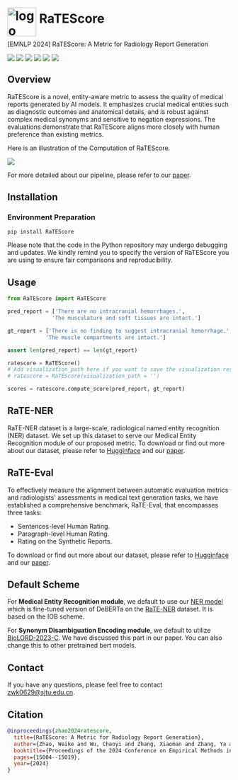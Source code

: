<h1><img src="figure/logo.png" alt="logo" style="height:65px; vertical-align: middle;margin-bottom: -10px;"> RaTEScore</h1>


[EMNLP 2024] RaTEScore: A Metric for Radiology Report Generation

<div style='display:flex; gap: 0.25rem; '>
<a href='https://angelakeke.github.io/RaTEScore/'><img src='https://img.shields.io/badge/website-URL-blueviolet'></a>
<a href='https://huggingface.co/Angelakeke/RaTE-NER'><img src='https://img.shields.io/badge/RaTENER-Model&Demo-blue'></a>
<a href='https://huggingface.co/datasets/Angelakeke/RaTE-NER'><img src='https://img.shields.io/badge/RaTENER-Dataset-blue'></a>
<a href='https://huggingface.co/datasets/Angelakeke/RaTE-Eval'><img src='https://img.shields.io/badge/RaTEEval-Benchmark-green'></a> 
<a href='https://aclanthology.org/2024.emnlp-main.836.pdf'><img src='https://img.shields.io/badge/Paper-PDF-red'></a>
<a href='https://pepy.tech/project/RaTEScore'><img src='https://static.pepy.tech/badge/RaTEScore'></a>
</div>

## Overview

RaTEScore is a novel, entity-aware metric to assess the quality of medical reports generated by AI models. It emphasizes crucial medical entities such as diagnostic outcomes and anatomical details, and is robust against complex medical synonyms and sensitive to negation expressions. The evaluations demonstrate that RaTEScore aligns more closely with human preference than existing metrics.

Here is an illustration of the Computation of RaTEScore. 

![](./figure/model.png)

For more detailed about our pipeline, please refer to our [paper](https://aclanthology.org/2024.emnlp-main.836.pdf).

## Installation

### Environment Preparation
```
pip install RaTEScore
```

Please note that the code in the Python repository may undergo debugging and updates. We kindly remind you to specify the version of RaTEScore you are using to ensure fair comparisons and reproducibility.

## Usage

```python
from RaTEScore import RaTEScore

pred_report = ['There are no intracranial hemorrhages.',
              'The musculature and soft tissues are intact.']

gt_report = ['There is no finding to suggest intracranial hemorrhage.',
            'The muscle compartments are intact.']

assert len(pred_report) == len(gt_report)

ratescore = RaTEScore()
# Add visualization_path here if you want to save the visualization result
# ratescore = RaTEScore(visualization_path = '')

scores = ratescore.compute_score(pred_report, gt_report)
```

## RaTE-NER

 RaTE-NER dataset is a large-scale, radiological named entity recognition (NER) dataset. We set up this dataset to serve our Medical Entity Recognition module of our proposed metric. To download or find out more about our dataset, please refer to [Hugginface](https://huggingface.co/datasets/Angelakeke/RaTE-NER) and our [paper](https://aclanthology.org/2024.emnlp-main.836.pdf).

## RaTE-Eval

To effectively measure the alignment between automatic evaluation metrics and radiologists' assessments in medical text generation tasks, we have established a comprehensive benchmark, RaTE-Eval, that encompasses three tasks:

- Sentences-level Human Rating.
- Paragraph-level Human Rating.
- Rating on the Synthetic Reports.

To download or find out more about our dataset, please refer to [Hugginface](https://huggingface.co/datasets/Angelakeke/RaTE-Eval) and our [paper](https://arxiv.org/pdf/2406.16845).

## Default Scheme

For **Medical Entity Recognition module**, we default to use our [NER model](https://huggingface.co/Angelakeke/RaTE-NER-Deberta) which is fine-tuned version of DeBERTa on the [RaTE-NER](https://huggingface.co/datasets/Angelakeke/RaTE-NER) dataset. It is based on the IOB scheme. 

For **Synonym Disambiguation Encoding module**, we default to utilize [BioLORD-2023-C](https://huggingface.co/FremyCompany/BioLORD-2023-C). We have discussed this part in our paper. You can also change this to other pretrained bert models.

## Contact
If you have any questions, please feel free to contact zwk0629@sjtu.edu.cn.

## Citation
```bibtex
@inproceedings{zhao2024ratescore,
  title={RaTEScore: A Metric for Radiology Report Generation},
  author={Zhao, Weike and Wu, Chaoyi and Zhang, Xiaoman and Zhang, Ya and Wang, Yanfeng and Xie, Weidi},
  booktitle={Proceedings of the 2024 Conference on Empirical Methods in Natural Language Processing},
  pages={15004--15019},
  year={2024}
}
```
